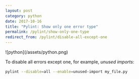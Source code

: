 ```yaml
---
layout: post
category: python
date: 2017-10-16
title: "Pylint: Show only one error type"
permalink: /pylint/show-only-one-type
redirect_from: /pylint/disable-all-except-one
---
```

<div class="wide-logos" markdown="1">
![python](/assets/python.png)
</div>

To disable all errors except one, for example, *unused imports*:

```zsh
pylint --disable=all --enable=unused-import my_file.py
```
